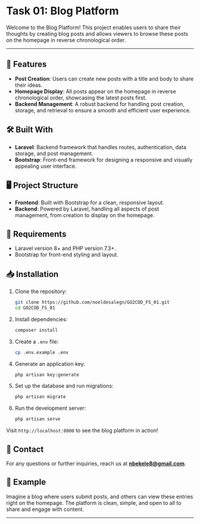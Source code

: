 # Task 01: Blog Platform

Welcome to the Blog Platform! This project enables users to share their thoughts by creating blog posts and allows viewers to browse these posts on the homepage in reverse chronological order.

---

## 🚀 Features

-   **Post Creation**: Users can create new posts with a title and body to share their ideas.
-   **Homepage Display**: All posts appear on the homepage in reverse chronological order, showcasing the latest posts first.
-   **Backend Management**: A robust backend for handling post creation, storage, and retrieval to ensure a smooth and efficient user experience.

## 🛠️ Built With

-   **Laravel**: Backend framework that handles routes, authentication, data storage, and post management.
-   **Bootstrap**: Front-end framework for designing a responsive and visually appealing user interface.

## 🖥️ Project Structure

-   **Frontend**: Built with Bootstrap for a clean, responsive layout.
-   **Backend**: Powered by Laravel, handling all aspects of post management, from creation to display on the homepage.

## 📄 Requirements

-   Laravel version 8+ and PHP version 7.3+.
-   Bootstrap for front-end styling and layout.

## 📥 Installation

1. Clone the repository:

    ```bash
    git clone https://github.com/noeldesalegn/GO2COD_FS_01.git
    cd GO2COD_FS_01
    ```

2. Install dependencies:

    ```bash
    composer install
    ```

3. Create a `.env` file:

    ```bash
    cp .env.example .env
    ```

4. Generate an application key:

    ```bash
    php artisan key:generate
    ```

5. Set up the database and run migrations:

    ```bash
    php artisan migrate
    ```

6. Run the development server:
    ```bash
    php artisan serve
    ```

Visit `http://localhost:8000` to see the blog platform in action!

## 📧 Contact

For any questions or further inquiries, reach us at **nbekele8@gmail.com**.

## 📸 Example

Imagine a blog where users submit posts, and others can view these entries right on the homepage. The platform is clean, simple, and open to all to share and engage with content.

---
